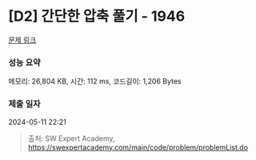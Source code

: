 # [D2] 간단한 압축 풀기 - 1946 

[문제 링크](https://swexpertacademy.com/main/code/problem/problemDetail.do?contestProbId=AV5PmkDKAOMDFAUq) 

### 성능 요약

메모리: 26,804 KB, 시간: 112 ms, 코드길이: 1,206 Bytes

### 제출 일자

2024-05-11 22:21



> 출처: SW Expert Academy, https://swexpertacademy.com/main/code/problem/problemList.do